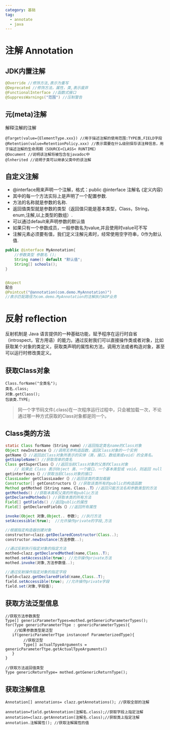 ```yaml
---
category: 基础
tag: 
  - annotate
  - java
---
```

# 注解 Annotation
## JDK内置注解
```java
@Override //修饰方法,表示为重写
@Deprecated //修饰方法，属性，类,表示废弃
@FunctionalInterface //函数式接口
@SuppressWarnings("范围") //压制警告
```
## 元(meta)注解
解释注解的注解
```
@Target(value={ElementType.xxx}) //用于描述注解的使用范围:TYPE类,FIELD字段
@Retention(value=RetentionPolicy.xxx) //表示需要在什么级别保存该注释信息，用于描述注解的生命周期（SOURCE<CLASS< RUNTIME）
@Document //说明该注解将被包含在javadoc中
@lnherited //说明子类可以继承父类中的该注解
```
## 自定义注解
- @interface用来声明一个注解，格式：public @interface 注解名 {定义内容}
- 其中的每一个方法实际上是声明了一个配置参数.
- 方法的名称就是参数的名称.
- 返回值类型就是参数的类型（返回值只能是基本类型，Class，String，enum,注解,以上类型的数组）.
- 可以通过default来声明参数的默认值
- 如果只有一个参数成员，一般参数名为value,并且使用时value可不写
- 注解元素必须要有值，我们定义注解元素时，经常使用空字符串，0作为默认值.
```java
public @interface MyAnnotation{
    //参数类型 参数名 ();
    String name() default "默认值";
    String[] schools();
}


@Aspect
配合
@Pointcut("@annotation(com.demo.MyAnnotation)")
//表示匹配路径为com.demo.MyAnnotation的注解执行AOP业务
```

# 反射 reflection
反射机制是 Java 语言提供的一种基础功能，赋予程序在运行时自省（introspect，官方用语）的能力。通过反射我们可以直接操作类或者对象，比如获取某个对象的类定义，获取类声明的属性和方法，调用方法或者构造对象，甚至可以运行时修改类定义。
## 获取Class对象
```
Class.forName("全类名");
类名.class;
对象.getClass();
包装类.TYPE;
```
>同一个字节码文件(.class)在一次程序运行过程中，只会被加载一次，不论通过哪一种方式获取的Class对象都是同一个。

## Class类的方法
```java
static Class forName（String name）//返回指定类名name的Class对象
Object newInstance（）//调用无参构造函数，返回Class对象的一个实例
getName（）//返回此Class对象所表示的实体（类，接口，数组类或void）的全类名。
getSimpleName() //获取简单的类名
Class getSuperClass（）//返回当前Class对象的父类的Class对象
    // 如果此 Class 表示Object 类、一个接口、一个基本类型或 void，则返回 null
getinterfaces（）//获取当前Class对象的接口
ClassLoader getClassLoader（）//返回该类的类加载器
Constructor[] getConstructors（）//获取该类所有的public的构造函数
Method getMothed（String name，Class..T）//返回只能方法名和参数类型的方法
getMotheds() //获取本类和父类的所有public方法
getDeclaredMotheds() //获取本类的所有方法
Field[] getFields() //返回public的属性
Field[] getDeclaredFields（）//返回所有属性

invoke(Object 对象,Object.. 参数); //执行方法
setAccessible(true);  //允许操作private的字段,方法
```

```java
//根据指定构造器创建对象
constructor=clazz.getDeclaredConstructor(Class..);
constructor.newInstance(方法参数..); 

//通过反射执行指定对象的指定方法
mothed=clazz.getDeclaredMothed(name,Class..T);
mothed.setAccessible(true); //允许操作private方法
mothed.invoke(对象,方法参数值..);  

//通过反射操作指定对象的指定字段
field=clazz.getDeclaredField(name,Class..T);
field.setAccessible(true); //允许操作private字段
field.set(对象,字段值);
```
## 获取方法泛型信息
```
//获取方法参数类型
Type[] genericParameterTypes=mothed.getGenericParameterTypes();
for(Type genericParameterTtpe : genericParameterTypes){
    //如果参数类型是泛型
   if(genericParameterTtpe instanceof ParameterizedType){
        //获取泛型
        Type[] actualTpyeArguments = genericParameterTtpe.getActualTpyeArguments()
   }
}

//获取方法返回值类型
Type genericReturnType= mothed.getGenericReturnType();
```
## 获取注解信息
```
Annotation[] annotations= clazz.getAnnotations(); //获取全部的注解

annotation=field.getAnnotation(注解名.class);//获取字段上指定注解
annotation=clazz.getAnnotation(注解名.class);//获取类上指定注解
annotation.注解属性(); //获取注解属性的值
```